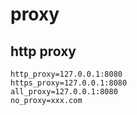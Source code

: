 # proxy

## http proxy
```
http_proxy=127.0.0.1:8080
https_proxy=127.0.0.1:8080
all_proxy=127.0.0.1:8080
no_proxy=xxx.com
```